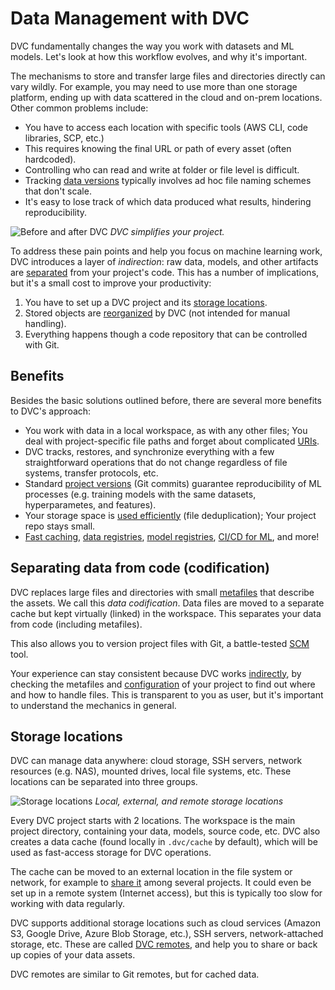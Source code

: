 # Data Management with DVC

DVC fundamentally changes the way you work with datasets and ML models. Let's
look at how this workflow evolves, and why it's important.

The mechanisms to store and transfer large files and directories directly can
vary wildly. For example, you may need to use more than one storage platform,
ending up with data scattered in the cloud and on-prem locations. Other common
problems include:

- You have to access each location with specific tools (AWS CLI, code libraries,
  SCP, etc.)
- This requires knowing the final URL or path of every asset (often hardcoded).
- Controlling who can read and write at folder or file level is difficult.
- Tracking [data versions] typically involves ad hoc file naming schemes that
  don't scale.
- It's easy to lose track of which data produced what results, hindering
  reproducibility.

![Before and after DVC](/img/before-after.png) _DVC simplifies your project._

To address these pain points and help you focus on machine learning work, DVC
introduces a layer of _indirection_: raw data, models, and other artifacts are
[separated](#separating-data-from-code-codification) from your project's code.
This has a number of implications, but it's a small cost to improve your
productivity:

1. You have to set up a <abbr>DVC project</abbr> and its
   [storage locations](#storage-locations).
1. Stored objects are [reorganized] by DVC (not intended for manual handling).
   <!-- In cloud versioning they can be accessed directly. -->
1. Everything happens though a code repository that can be controlled with Git.

[data versions]: /doc/use-cases/versioning-data-and-models
[reorganized]:
  /doc/user-guide/project-structure/internal-files#structure-of-the-cache-directory

## Benefits

Besides the basic solutions outlined before, there are several more benefits to
DVC's approach:

- You work with data in a local <abbr>workspace</abbr>, as with any other files;
  You deal with project-specific file paths and forget about complicated [URIs].
- DVC tracks, restores, and synchronize everything with a few straightforward
  operations that do not change regardless of file systems, transfer protocols,
  etc.
- Standard [project versions] (Git commits) guarantee reproducibility of ML
  processes (e.g. training models with the same datasets, hyperparametes, and
  features).
- Your storage space is [used efficiently] (file deduplication); Your project
  repo stays small.
- [Fast caching], [data registries], [model registries], [CI/CD for ML], and
  more!

[uris]: https://en.wikipedia.org/wiki/Uniform_Resource_Identifier
[project versions]: /doc/user-guide/data-management/data-versioning
[used efficiently]: /doc/user-guide/data-management/large-dataset-optimization
[fast caching]: /doc/use-cases/fast-data-caching-hub
[data registries]: /doc/use-cases/data-registry
[model registries]: /doc/use-cases/model-registry
[ci/cd for ml]: https://cml.dev/

## Separating data from code (codification)

DVC replaces large files and directories with small [metafiles] that describe
the assets. We call this _data codification_. Data files are moved to a separate
<abbr>cache</abbr> but kept virtually (linked) in the workspace. This separates
your data from code (including metafiles).

<!-- ![Data separation](/img/data-separation.png) _Separating code from data_ -->

<admon type="tip">

This also allows you to version project files with Git, a battle-tested [SCM]
tool.

[scm]: https://www.atlassian.com/git/tutorials/source-code-management

</admon>

Your experience can stay consistent because DVC works [indirectly], by checking
the metafiles and [configuration] of your <abbr>project</abbr> to find out where
and how to handle files. This is transparent to you as user, but it's important
to understand the mechanics in general.

[metafiles]: /doc/user-guide/project-structure
[indirectly]: https://en.wikipedia.org/wiki/Indirection
[configuration]: /doc/command-reference/config

## Storage locations

DVC can manage data anywhere: cloud storage, SSH servers, network resources
(e.g. NAS), mounted drives, local file systems, etc. These locations can be
separated into three groups.

![Storage locations](/img/storage-locations.png) _Local, external, and remote
storage locations_

Every <abbr>DVC project</abbr> starts with 2 locations. The
<abbr>workspace</abbr> is the main project directory, containing your data,
models, source code, etc. DVC also creates a <abbr>data cache</abbr> (found
locally in `.dvc/cache` by default), which will be used as fast-access storage
for DVC operations.

<admon type="tip">

The cache can be moved to an external location in the file system or network,
for example to [share it] among several projects. It could even be set up in a
remote system (Internet access), but this is typically too slow for working with
data regularly.

</admon>

[share it]: /doc/user-guide/how-to/share-a-dvc-cache

DVC supports additional storage locations such as cloud services (Amazon S3,
Google Drive, Azure Blob Storage, etc.), SSH servers, network-attached storage,
etc. These are called [DVC remotes], and help you to share or back up copies of
your data assets.

<admon type="info">

DVC remotes are similar to Git remotes, but for <abbr>cached</abbr> data.

</admon>

[dvc remotes]: /doc/command-reference/remote
